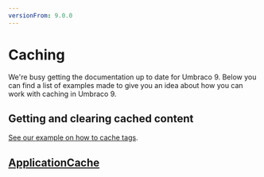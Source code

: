```yaml
---
versionFrom: 9.0.0
---
```


# Caching

We're busy getting the documentation up to date for Umbraco 9. Below you can find a list of examples made to give you an idea about how you can work with caching in Umbraco 9.

## Getting and clearing cached content

[See our example on how to cache tags](examples/tags-v9.md).

## [ApplicationCache](applicationcache-v9.md)
